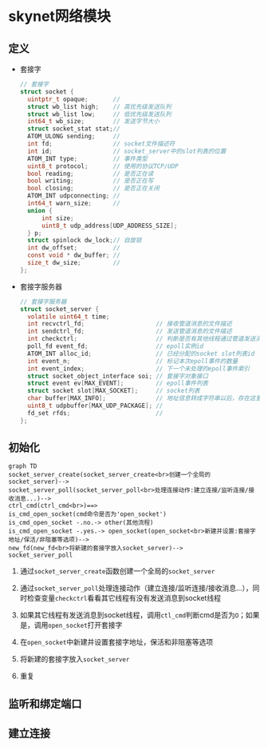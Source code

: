 # skynet网络模块



## 定义

- 套接字

  ```c
  // 套接字
  struct socket {
  	uintptr_t opaque;		// 
  	struct wb_list high;	// 高优先级发送队列
  	struct wb_list low;		// 低优先级发送队列
  	int64_t wb_size;		// 发送字节大小
  	struct socket_stat stat;// 
  	ATOM_ULONG sending;		// 
  	int fd;					// socket文件描述符
  	int id;					// socket_server中的slot列表的位置
  	ATOM_INT type;			// 事件类型
  	uint8_t protocol;		// 使用的协议TCP/UDP
  	bool reading;			// 是否正在读
  	bool writing;			// 是否正在写
  	bool closing;			// 是否正在关闭
  	ATOM_INT udpconnecting;	// 
  	int64_t warn_size;		// 
  	union {
  		int size;
  		uint8_t udp_address[UDP_ADDRESS_SIZE];
  	} p;
  	struct spinlock dw_lock;// 自旋锁
  	int dw_offset;			// 
  	const void * dw_buffer;	// 
  	size_t dw_size;			// 
  };
  ```

- 套接字服务器

  ```c
  // 套接字服务器
  struct socket_server {
  	volatile uint64_t time;
  	int recvctrl_fd;					// 接收管道消息的文件描述
  	int sendctrl_fd;					// 发送管道消息的文件描述
  	int checkctrl;						// 判断是否有其他线程通过管道发送消息到socket线程; 1:有
  	poll_fd event_fd;					// epoll实例id
  	ATOM_INT alloc_id;					// 已经分配的socket slot列表id
  	int event_n;						// 标记本次epoll事件的数量
  	int event_index;					// 下一个未处理的epoll事件索引
  	struct socket_object_interface soi;	// 套接字对象接口
  	struct event ev[MAX_EVENT]; 		// epoll事件列表
  	struct socket slot[MAX_SOCKET]; 	// socket列表
  	char buffer[MAX_INFO]; 				// 地址信息转成字符串以后，存在这里
  	uint8_t udpbuffer[MAX_UDP_PACKAGE];	// 
  	fd_set rfds;						// 
  };
  ```

  

## 初始化

```mermaid
graph TD
socket_server_create(socket_server_create<br>创建一个全局的socket_server)-->
socket_server_poll(socket_server_poll<br>处理连接动作:建立连接/监听连接/接收消息...)-->
ctrl_cmd(ctrl_cmd<br>)==>
is_cmd_open_socket(cmd命令是否为'open_socket')
is_cmd_open_socket -.no.-> other(其他流程)
is_cmd_open_socket -.yes.-> open_socket(open_socket<br>新建并设置:套接字地址/保活/非阻塞等选项)-->
new_fd(new_fd<br>将新建的套接字放入socket_server)-->
socket_server_poll
```

1. 通过`socket_server_create`函数创建一个全局的`socket_server`

2. 通过`socket_server_poll`处理连接动作（建立连接/监听连接/接收消息...），同时检查变量`checkctrl`看看其它线程有没有发送消息到socket线程

3. 如果其它线程有发送消息到socket线程，调用`ctl_cmd`判断cmd是否为`O`；如果是，调用`open_socket`打开套接字

4. 在`open_socket`中新建并设置套接字地址，保活和非阻塞等选项

5. 将新建的套接字放入`socket_server`

6. 重复

   

## 监听和绑定端口



## 建立连接

